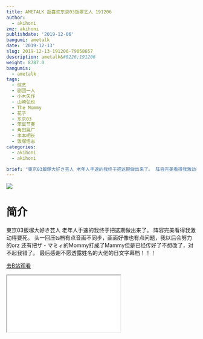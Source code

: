 ```yaml
---
title: AMETALK 超喜欢东京03饭塚艺人 191206
author:
  - akihoni
zmz: akihoni
publishdate: '2019-12-06'
bangumi: ametalk
date: '2019-12-13'
slug: 2019-12-13-191206-79058657
description: ametalk&#8226;191206
weight: 8787.0
bangumis:
  - ametalk
tags:
  - 综艺
  - 剧团一人
  - 小木矢作
  - 山崎弘也
  - The Mommy
  - 花子
  - 东京03
  - 笨蛋节奏
  - 角田晃广
  - 丰本明长
  - 饭塚悟志
categories:
  - akihoni
  - akihoni

brief: "東京03飯塚大好き芸人 老年人手速的我终于把这期做出来了。 阵容完美看得我激动得要死。 头一回压ts档有点音画不同步，画面好像也有点问题，我以后会努力的orz 还有把ザ・マミィ的Mommy打成了Mammy但是已经传好了不想改了，对不起我错了。 最后感谢不愿透露姓名的大佬的日文字幕档！！！"
---
```

![](https://raw.githubusercontent.com/tcgriffith/owaraisite/master/static/tmpimg/943b3b5a32ba881be81851893beadfa654bdbf50.png.480.jpg)
# 简介  
東京03飯塚大好き芸人
老年人手速的我终于把这期做出来了。
阵容完美看得我激动得要死。
头一回压ts档有点音画不同步，画面好像也有点问题，我以后会努力的orz
还有把ザ・マミィ的Mommy打成了Mammy但是已经传好了不想改了，对不起我错了。
最后感谢不愿透露姓名的大佬的日文字幕档！！！  

[去B站观看](https://www.bilibili.com/video/av79058657/)
<div class ="resp-container"><iframe class="testiframe" src="//player.bilibili.com/player.html?aid=79058657"", scrolling="no", allowfullscreen="true" > </iframe></div> 
